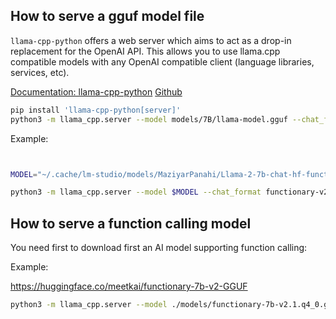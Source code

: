 

## How to serve a gguf model file 

`llama-cpp-python` offers a web server which aims to act as a drop-in replacement for the OpenAI API. This allows you to use llama.cpp compatible models with any OpenAI compatible client (language libraries, services, etc).

[Documentation: llama-cpp-python](https://llama-cpp-python.readthedocs.io/en/latest/)
[Github](https://github.com/abetlen/llama-cpp-python)


```bash
pip install 'llama-cpp-python[server]' 
python3 -m llama_cpp.server --model models/7B/llama-model.gguf --chat_format functionary-v2
```


Example:

```bash


MODEL="~/.cache/lm-studio/models/MaziyarPanahi/Llama-2-7b-chat-hf-function-calling-v2-GGUF/Llama-2-7b-chat-hf-function-calling-v2.Q2_K.gguf"

python3 -m llama_cpp.server --model $MODEL --chat_format functionary-v2

```


## How to serve a function calling model


You need first to download first an AI model supporting function calling:

Example:

https://huggingface.co/meetkai/functionary-7b-v2-GGUF

```bash
python3 -m llama_cpp.server --model ./models/functionary-7b-v2.1.q4_0.gguf --chat_format functionary-v2 --hf_pretrained_model_name_or_path meetkai/functionary-7b-v2-GGUF
```

